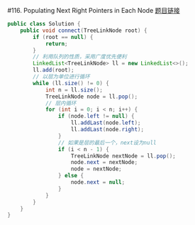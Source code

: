 #116. Populating Next Right Pointers in Each Node
[题目链接](https://leetcode.com/problems/populating-next-right-pointers-in-each-node/?tab=Description)
```java
public class Solution {
    public void connect(TreeLinkNode root) {
        if (root == null) {
            return;
        }
        // 利用队列的性质，采用广度优先便利
        LinkedList<TreeLinkNode> ll = new LinkedList<>();
        ll.add(root);
        // 以层为单位进行循环
        while (ll.size() != 0) {
            int n = ll.size();
            TreeLinkNode node = ll.pop();
            // 层内循环
            for (int i = 0; i < n; i++) {
                if (node.left != null) {
                    ll.addLast(node.left);
                    ll.addLast(node.right);
                }
                // 如果是层的最后一个，next设为null
                if (i < n - 1) {
                    TreeLinkNode nextNode = ll.pop();
                    node.next = nextNode;
                    node = nextNode;
                } else {
                    node.next = null;
                }
            }
        }
    }
}
```